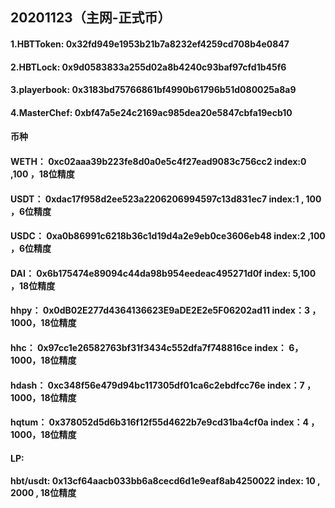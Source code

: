## 20201123（主网-正式币）
#### 1.HBTToken:    0x32fd949e1953b21b7a8232ef4259cd708b4e0847
#### 2.HBTLock:     0x9d0583833a255d02a8b4240c93baf97cfd1b45f6
#### 3.playerbook:  0x3183bd75766861bf4990b61796b51d080025a8a9
#### 4.MasterChef:  0xbf47a5e24c2169ac985dea20e5847cbfa19ecb10
#### 币种
#### WETH：  0xc02aaa39b223fe8d0a0e5c4f27ead9083c756cc2   	    index:0 ,100 ，18位精度
#### USDT：  0xdac17f958d2ee523a2206206994597c13d831ec7   	    index:1 , 100 ，6位精度
#### USDC：  0xa0b86991c6218b36c1d19d4a2e9eb0ce3606eb48 	      index:2 ,100  ，6位精度
#### DAI：   0x6b175474e89094c44da98b954eedeac495271d0f  		  index: 5,100  ，18位精度
#### hhpy：  0x0dB02E277d4364136623E9aDE2E2e5F06202ad11        index：3 ，1000，18位精度
#### hhc：   0x97cc1e26582763bf31f3434c552dfa7f748816ce        index： 6，1000，18位精度
#### hdash： 0xc348f56e479d94bc117305df01ca6c2ebdfcc76e        index：7 ，1000，18位精度
#### hqtum： 0x378052d5d6b316f12f55d4622b7e9cd31ba4cf0a        index：4 ，1000，18位精度
#### LP:
#### hbt/usdt:  0x13cf64aacb033bb6a8cecd6d1e9eaf8ab4250022     index:  10 ,  2000 ,  18位精度
